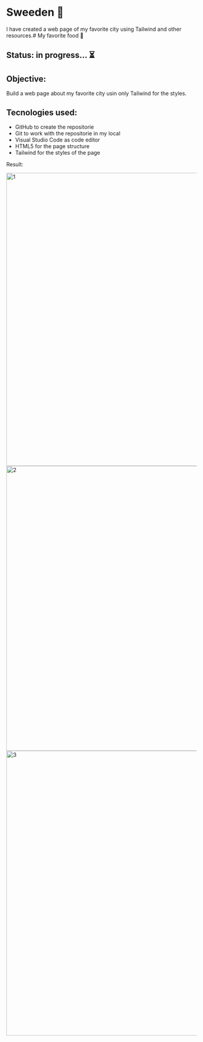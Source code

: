 # Sweeden 🌆
I have created a web page of my favorite city using Tailwind and other resources.# My favorite food 🍝

## Status: in progress... ⏳

## Objective:
Build a web page about my favorite city usin only Tailwind for the styles.

## Tecnologies used:
- GitHub to create the repositorie 
- Git to work with the repositorie in my local
- Visual Studio Code as code editor
- HTML5 for the page structure
- Tailwind for the styles of the page

Result:

<img width="776" alt="1" src="https://github.com/user-attachments/assets/12be46d4-6f4c-4d1a-9646-f0d888a6583b" />
<img width="754" alt="2" src="https://github.com/user-attachments/assets/f7ad7ee1-64e9-46e4-969a-aff3912216dd" />
<img width="754" alt="3" src="https://github.com/user-attachments/assets/1b0d4b8d-bda3-4d20-9c58-731bedd2ea87" />
